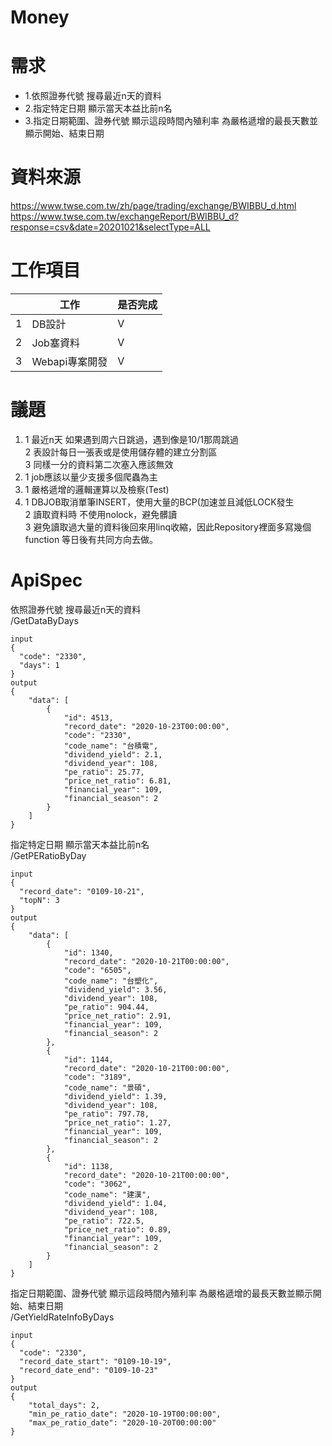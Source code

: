 # Money

# 需求
+ 1.依照證券代號 搜尋最近n天的資料  
+ 2.指定特定日期 顯示當天本益比前n名  
+ 3.指定日期範圍、證券代號 顯示這段時間內殖利率 為嚴格遞增的最長天數並顯示開始、結束日期   

# 資料來源
https://www.twse.com.tw/zh/page/trading/exchange/BWIBBU_d.html  
https://www.twse.com.tw/exchangeReport/BWIBBU_d?response=csv&date=20201021&selectType=ALL



# 工作項目
|          | 工作      | 是否完成
| -------- | -------- | -------- 
| 1     | DB設計     |V  
| 2     | Job塞資料     |V  
| 3     | Webapi專案開發     | V


# 議題

1. 1 最近n天 如果遇到周六日跳過，遇到像是10/1那周跳過  
   2 表設計每日一張表或是使用儲存體的建立分割區  
   3 同樣一分的資料第二次塞入應該無效  
2. 1 job應該以量少支援多個爬蟲為主  
3. 1 嚴格遞增的邏輯運算以及檢察(Test)
4. 1 DBJOB取消單筆INSERT，使用大量的BCP(加速並且減低LOCK發生  
   2 讀取資料時 不使用nolock，避免髒讀   
   3 避免讀取過大量的資料後回來用linq收縮，因此Repository裡面多寫幾個function 等日後有共同方向去做。
 



# ApiSpec
依照證券代號 搜尋最近n天的資料  
/GetDataByDays  



```
input
{
  "code": "2330",
  "days": 1
}
output 
{
    "data": [
        {
            "id": 4513,
            "record_date": "2020-10-23T00:00:00",
            "code": "2330",
            "code_name": "台積電",
            "dividend_yield": 2.1,
            "dividend_year": 108,
            "pe_ratio": 25.77,
            "price_net_ratio": 6.81,
            "financial_year": 109,
            "financial_season": 2
        }
    ]
}

```

指定特定日期 顯示當天本益比前n名  
/GetPERatioByDay  



```
input
{
  "record_date": "0109-10-21",
  "topN": 3
}
output 
{
    "data": [
        {
            "id": 1340,
            "record_date": "2020-10-21T00:00:00",
            "code": "6505",
            "code_name": "台塑化",
            "dividend_yield": 3.56,
            "dividend_year": 108,
            "pe_ratio": 904.44,
            "price_net_ratio": 2.91,
            "financial_year": 109,
            "financial_season": 2
        },
        {
            "id": 1144,
            "record_date": "2020-10-21T00:00:00",
            "code": "3189",
            "code_name": "景碩",
            "dividend_yield": 1.39,
            "dividend_year": 108,
            "pe_ratio": 797.78,
            "price_net_ratio": 1.27,
            "financial_year": 109,
            "financial_season": 2
        },
        {
            "id": 1138,
            "record_date": "2020-10-21T00:00:00",
            "code": "3062",
            "code_name": "建漢",
            "dividend_yield": 1.04,
            "dividend_year": 108,
            "pe_ratio": 722.5,
            "price_net_ratio": 0.89,
            "financial_year": 109,
            "financial_season": 2
        }
    ]
}

```

指定日期範圍、證券代號 顯示這段時間內殖利率 為嚴格遞增的最長天數並顯示開始、結束日期  
/GetYieldRateInfoByDays  



```
input
{
  "code": "2330",
  "record_date_start": "0109-10-19",
  "record_date_end": "0109-10-23"
}
output 
{
    "total_days": 2,
    "min_pe_ratio_date": "2020-10-19T00:00:00",
    "max_pe_ratio_date": "2020-10-20T00:00:00"
}

```